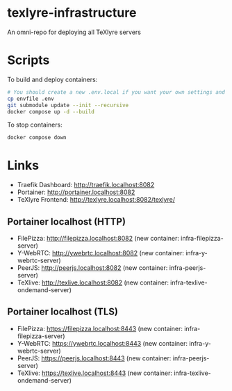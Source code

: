 # texlyre-infrastructure
An omni-repo for deploying all TeXlyre servers

# Scripts

To build and deploy containers:

```bash
# You should create a new .env.local if you want your own settings and edit them there ONLY
cp envfile .env
git submodule update --init --recursive
docker compose up -d --build
```

To stop containers:

```bash
docker compose down
```

# Links

* Traefik Dashboard: http://traefik.localhost:8082
* Portainer: http://portainer.localhost:8082
* TeXlyre Frontend: http://texlyre.localhost:8082/texlyre/

## Portainer localhost (HTTP)
* FilePizza: http://filepizza.localhost:8082 (new container: infra-filepizza-server)
* Y-WebRTC: http://ywebrtc.localhost:8082 (new container: infra-y-webrtc-server)
* PeerJS: http://peerjs.localhost:8082 (new container: infra-peerjs-server)
* TeXlive: http://texlive.localhost:8082 (new container: infra-texlive-ondemand-server)

## Portainer localhost (TLS)
* FilePizza: https://filepizza.localhost:8443 (new container: infra-filepizza-server)
* Y-WebRTC: https://ywebrtc.localhost:8443 (new container: infra-y-webrtc-server)
* PeerJS: https://peerjs.localhost:8443 (new container: infra-peerjs-server)
* TeXlive: https://texlive.localhost:8443 (new container: infra-texlive-ondemand-server)

